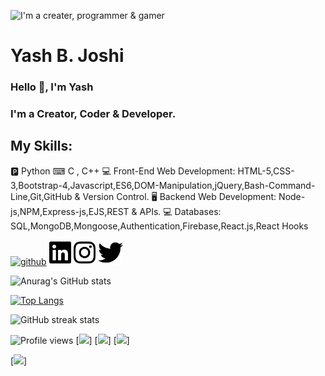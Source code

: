 ![I'm a creater, programmer & gamer](https://pbs.twimg.com/profile_banners/1465363072571232261/1648129420/600x200)

# Yash B. Joshi
### Hello 👋, I'm Yash
### I'm a Creator, Coder & Developer.

## My Skills:
🅿 Python
⌨ C , C++ 
💻 Front-End Web Development: HTML-5,CSS-3,Bootstrap-4,Javascript,ES6,DOM-Manipulation,jQuery,Bash-Command-Line,Git,GitHub & Version Control.
🖥️ Backend Web Development: Node-js,NPM,Express-js,EJS,REST & APIs.
💻 Databases: SQL,MongoDB,Mongoose,Authentication,Firebase,React.js,React Hooks

[<img src='https://user-images.githubusercontent.com/68319416/231968607-311d3cbb-259f-4e44-ad5e-b54e756266ac.svg' alt='github' height='40'>](https://github.com/YJ-928)  [<img src='https://github.com/YJ-928/YJ-928/blob/main/linkedin.svg' alt='linkedin' height='40'>](https://www.linkedin.com/in/yash-joshi-566900213//)  [<img src='https://github.com/YJ-928/YJ-928/blob/main/instagram.svg' alt='instagram' height='40'>](https://www.instagram.com/ybj_928/)  [<img src='https://github.com/YJ-928/YJ-928/blob/main/twitter.svg' alt='twitter' height='40'>](https://twitter.com/@_YashBJoshi)  

![Anurag's GitHub stats](https://github-readme-stats.vercel.app/api?username=YJ-928&theme=great-gatsby&show_icons=true)

[![Top Langs](https://github-readme-stats.vercel.app/api/top-langs/?username=YJ-928&layout=compact&theme=great-gatsby)](https://github.com/anuraghazra/github-readme-stats)

![GitHub streak stats](https://github-readme-streak-stats.herokuapp.com/?user=YJ-928&theme=great-gatsby)  

![Profile views](https://gpvc.arturio.dev/YJ-928)
[<img src="https://user-images.githubusercontent.com/68319416/231968859-a7fd17d6-021d-47fe-a16c-f0efa6389d66.svg">]
[<img src="https://user-images.githubusercontent.com/68319416/231968928-a13a4321-1c83-4a5d-a3ac-22bf10b6ab5c.svg">]
[<img src="https://user-images.githubusercontent.com/68319416/231969002-3d10ce8d-7f48-427a-be80-5c36266edd77.svg">]

[<img src="https://user-images.githubusercontent.com/68319416/231969917-e3fc87b1-14d3-4c05-866f-2f333d553437.svg">]
